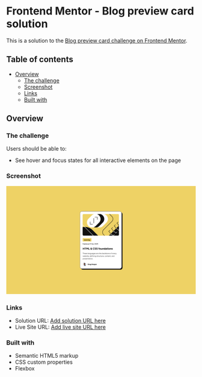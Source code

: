 # Frontend Mentor - Blog preview card solution

This is a solution to the [Blog preview card challenge on Frontend Mentor](https://www.frontendmentor.io/challenges/blog-preview-card-ckPaj01IcS).

## Table of contents

- [Overview](#overview)
  - [The challenge](#the-challenge)
  - [Screenshot](#screenshot)
  - [Links](#links)
  - [Built with](#built-with)

## Overview

### The challenge

Users should be able to:

- See hover and focus states for all interactive elements on the page

### Screenshot

![Screenshot of my solution](./screenshots/capture-desktop.png)

### Links

- Solution URL: [Add solution URL here](https://github.com/Matt1208Dev/blog-preview-card)
- Live Site URL: [Add live site URL here](https://matt1208dev.github.io/blog-preview-card/)

### Built with

- Semantic HTML5 markup
- CSS custom properties
- Flexbox
